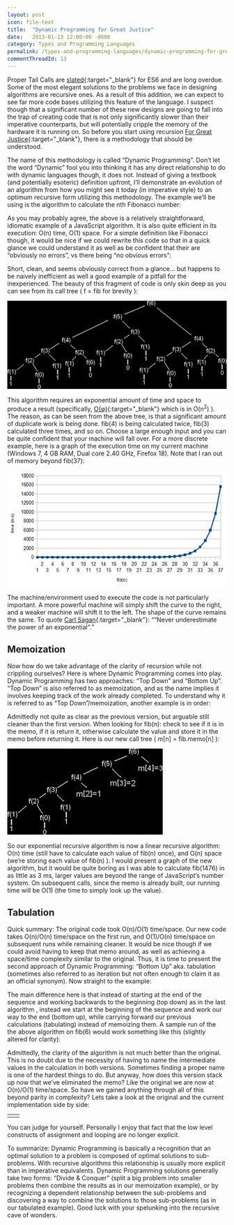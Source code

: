 ```yaml
---
layout: post
icon: file-text
title:  "Dynamic Programming for Great Justice"
date:   2013-01-13 12:00:00 -0600
category: Types and Programming Languages
permalink: /types-and-programming-languages/dynamic-programming-for-great-justice
commentThreadId: 13
---
```


Proper Tail Calls are [slated](http://wiki.ecmascript.org/doku.php?id=harmony:proper_tail_calls){:target="_blank"} for ES6 and are long overdue. Some of the most elegant solutions to the problems we face in designing algorithms are recursive ones. As a result of this addition, we can expect to see far more code bases utilizing this feature of the language. I suspect though that a significant number of these new designs are going to fall into the trap of creating code that is not only significantly slower than their imperative counterparts, but will potentially cripple the memory of the hardware it is running on. So before you start using recursion [For Great Justice](https://en.wikipedia.org/wiki/For_Great_Justice){:target="_blank"}, there is a methodology that should be understood.

The name of this methodology is called “Dynamic Programming”. Don’t let the word “Dynamic” fool you into thinking it has any direct relationship to do with dynamic languages though, it does not. Instead of giving a textbook (and potentially esoteric) definition upfront, I’ll demonstrate an evolution of an algorithm from how you might see it today (in imperative style) to an optimum recursive form utilizing this methodology. The example we’ll be using is the algorithm to calculate the nth Fibonacci number:

<script src="https://gist.github.com/mlhaufe/a1bfc309aec958c9bfefdacd9881db2d.js?file=fib-1.js"></script>

As you may probably agree,  the above is a relatively straightforward, idiomatic example of a JavaScript algorithm. It is also quite efficient in its execution: O(n) time, O(1) space. For a simple definition like Fibonacci though, it would be nice if we could rewrite this code so that in a quick glance we could understand it as well as be confident that their are “obviously no errors”, vs there being “no obvious errors”:

<script src="https://gist.github.com/mlhaufe/a1bfc309aec958c9bfefdacd9881db2d.js?file=fib-2.js"></script>

Short, clean, and seems obviously correct from a glance… but happens to be naively inefficient as well a good example of a pitfall for the inexperienced.  The beauty of this fragment of code is only skin deep as you can see from its call tree ( f = fib for brevity ):

<img src="/media-library/dynamic-programming/fibCallTree.png" alt="Fibonacci call tree">

This algorithm requires an exponential amount of time and space to produce a result (specifically, [O(φ)](https://en.wikipedia.org/wiki/Golden_ratio){:target="_blank"} which is in O(n<sup>2</sup>) ). The reason, as can be seen from the above tree, is that a significant amount of duplicate work is being done. fib(4) is being calculated twice, fib(3) calculated three times, and so on. Choose a large enough input and you can be quite confident that your machine will fall over. For a more discrete example, here is a graph of the execution time on my current machine (Windows 7, 4 GB RAM, Dual core 2.40 GHz, Firefox 18). Note that I ran out of memory beyond fib(37):

<img src="/media-library/dynamic-programming/recFibvsTime.png" alt="Recursive Fib vs time">

The machine/environment used to execute the code is not particularly important. A more powerful machine will simply shift the curve to the right, and a weaker machine will shift it to the left. The shape of the curve remains the same. To quote [Carl Sagan](https://en.wikipedia.org/wiki/Carl_Sagan){:target="_blank"}: <q cite="https://en.wikipedia.org/wiki/Carl_Sagan">“Never underestimate the power of an exponential“.</q>

## Memoization

Now how do we take advantage of the clarity of recursion while not crippling ourselves? Here is where Dynamic Programming comes into play. Dynamic Programming has two approaches: “Top Down” and “Bottom Up”. “Top Down” is also referred to as memoization, and as the name implies it involves keeping track of the work already completed. To understand why it is referred to as “Top Down”/memoization, another example is in order:

<script src="https://gist.github.com/mlhaufe/a1bfc309aec958c9bfefdacd9881db2d.js?file=fib-3.js"></script>

Admittedly not quite as clear as the previous version, but arguable still cleaner than the first version.  When looking for fib(n):  check to see if it is in the memo,  if it is return it, otherwise calculate the value and store it in the memo before returning it. Here is our new call tree ( m[n] = fib.memo[n] ):

<img src="/media-library/dynamic-programming/fibCallTreeMemo.png" alt="Fib call tree memoization">

So our exponential recursive algorithm is now a linear recursive algorithm: O(n) time (still have to calculate each value of fib(n) once), and O(n) space (we’re storing each value of fib(n) ). I would present a graph of the new algorithm, but it would be quite boring as I was able to calculate fib(1476) in as little as 3 ms, larger values are beyond the range of JavaScript’s number system. On subsequent calls, since the memo is already built, our running time will be O(1) (the time to simply look up the value).

## Tabulation

Quick summary:  The original code took  O(n)/O(1) time/space. Our new code takes O(n)/O(n) time/space on the first run, and O(1)/O(n) time/space on subsequent runs while remaining cleaner.  It would be nice though if we could avoid having to keep that memo around, as well as achieving a space/time complexity similar to the original. Thus, it is time to present the second approach of Dynamic Programming: “Bottom Up” aka. tabulation (sometimes also referred to as iteration but not often enough to claim it as an official synonym). Now straight to the example:

<script src="https://gist.github.com/mlhaufe/a1bfc309aec958c9bfefdacd9881db2d.js?file=fib-4.js"></script>

The main difference here is that instead of starting at the end of the sequence and working backwards to the beginning (top down) as in the last algorithm , instead we start at  the beginning of the sequence and work our way to the end (bottom up), while carrying forward our previous calculations (tabulating) instead of memoizing them. A sample run of the the above algorithm on fib(6) would work something like this (slightly altered for clarity):

<ing src="/media-library/dynamic-programming/fib-tabulation.gif" alt="Fibonacci Tabulation">

Admittedly, the clarity of the algorithm is not much better than the original. This is no doubt due to the necessity of having to name the intermediate values in the calculation in both versions. Sometimes finding a proper name is one of the hardest things to do.  But anyway, how does this version stack up now that we’ve eliminated the memo?  Like the original we are now at O(n)/O(1) time/space. So have we gained anything through all of this beyond parity in complexity? Lets take a look at the original and the current implementation side by side:

<table>
    <tr>
        <td>
            <script src="https://gist.github.com/mlhaufe/a1bfc309aec958c9bfefdacd9881db2d.js?file=fib-5.js"></script>
        </td>
        <td>
            <script src="https://gist.github.com/mlhaufe/a1bfc309aec958c9bfefdacd9881db2d.js?file=fib-6.js"></script>
        </td>
    </tr>
</table>

You can judge for yourself. Personally I enjoy that fact that the low level constructs of  assignment and looping are no longer explicit.

To summarize: Dynamic Programming is basically a recognition that an optimal solution to a problem is composed of optimal solutions to sub-problems. With recursive algorithms this relationship is usually more explicit than in imperative equivalents. Dynamic Programming solutions generally take two forms:  “Divide & Conquer” (split a big problem into smaller problems then combine the results as in our memoization example), or by recognizing a dependent relationship between the sub-problems and discovering a way to combine the solutions to those sub-problems  (as in our tabulated example). Good luck with your spelunking into the recursive cave of wonders.

